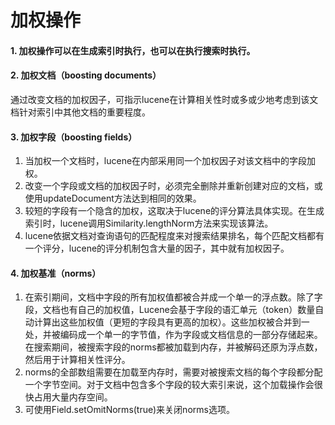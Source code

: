 # 加权操作

#### 1. 加权操作可以在生成索引时执行，也可以在执行搜索时执行。

#### 2. 加权文档（boosting documents）
通过改变文档的加权因子，可指示lucene在计算相关性时或多或少地考虑到该文档针对索引中其他文档的重要程度。

#### 3. 加权字段（boosting fields）
1) 当加权一个文档时，lucene在内部采用同一个加权因子对该文档中的字段加权。  
2) 改变一个字段或文档的加权因子时，必须完全删除并重新创建对应的文档，或使用updateDocument方法达到相同的效果。  
3) 较短的字段有一个隐含的加权，这取决于lucene的评分算法具体实现。在生成索引时，lucene调用Similarity.lengthNorm方法来实现该算法。  
4) lucene依据文档对查询语句的匹配程度来对搜索结果排名，每个匹配文档都有一个评分，lucene的评分机制包含大量的因子，其中就有加权因子。

#### 4. 加权基准（norms）
1) 在索引期间，文档中字段的所有加权值都被合并成一个单一的浮点数。除了字段，文档也有自己的加权值，Lucene会基于字段的语汇单元（token）数量自动计算出这些加权值（更短的字段具有更高的加权）。这些加权被合并到一处，并被编码成一个单一的字节值，作为字段或文档信息的一部分存储起来。在搜索期间，被搜索字段的norms都被加载到内存，并被解码还原为浮点数，然后用于计算相关性评分。  
2) norms的全部数组需要在加载至内存时，需要对被搜索文档的每个字段都分配一个字节空间。对于文档中包含多个字段的较大索引来说，这个加载操作会很快占用大量内存空间。  
3) 可使用Field.setOmitNorms(true)来关闭norms选项。
